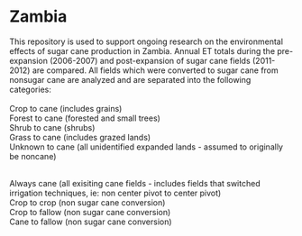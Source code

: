 # Zambia 

This repository is used to support ongoing research on the environmental effects of sugar cane production in Zambia. 
Annual ET totals during the pre-expansion (2006-2007) and post-expansion of sugar cane fields (2011-2012) are compared. 
All fields which were converted to sugar cane from nonsugar cane are analyzed and are separated into the following categories: 
<br><br>
Crop to cane (includes grains) <br>
Forest to cane (forested and small trees)<br>
Shrub to cane (shrubs) <br>
Grass to cane (includes grazed lands) <br>
Unknown to cane (all unidentified expanded lands - assumed to originally be noncane)<br><br>

Always cane (all exisiting cane fields - includes fields that switched irrigation techniques, ie: non center pivot to center pivot) <br>
Crop to crop (non sugar cane conversion) <br>
Crop to fallow (non sugar cane conversion) <br>
Cane to fallow (non sugar cane conversion) <br>

